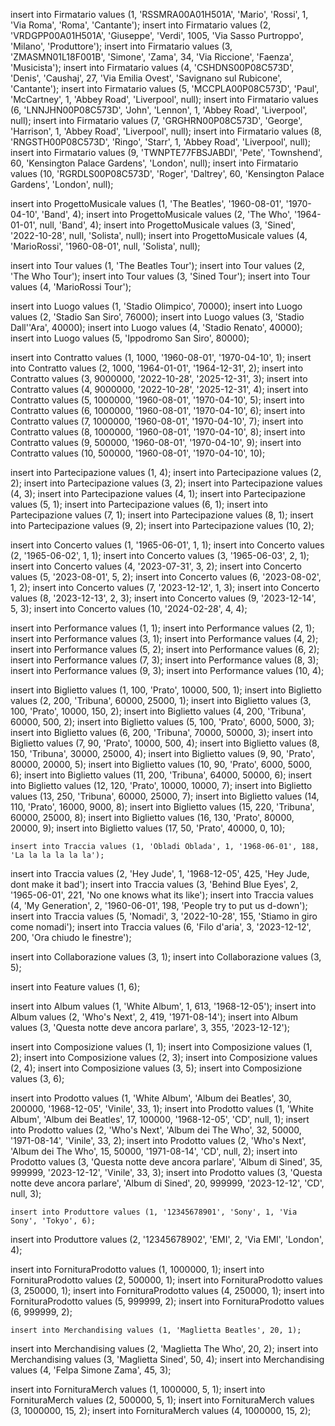 insert into Firmatario values (1, 'RSSMRA00A01H501A', 'Mario', 'Rossi', 1, 'Via Roma', 'Roma', 'Cantante');
insert into Firmatario values (2, 'VRDGPP00A01H501A', 'Giuseppe', 'Verdi', 1005, 'Via Sasso Purtroppo', 'Milano', 'Produttore');
insert into Firmatario values (3, 'ZMASMN01L18F001B', 'Simone', 'Zama', 34, 'Via Riccione', 'Faenza', 'Musicista');
insert into Firmatario values (4, 'CSHDNS00P08C573D', 'Denis', 'Caushaj', 27, 'Via Emilia Ovest', 'Savignano sul Rubicone', 'Cantante');
insert into Firmatario values (5, 'MCCPLA00P08C573D', 'Paul', 'McCartney', 1, 'Abbey Road', 'Liverpool', null);
insert into Firmatario values (6, 'LNNJHN00P08C573D', 'John', 'Lennon', 1, 'Abbey Road', 'Liverpool', null);
insert into Firmatario values (7, 'GRGHRN00P08C573D', 'George', 'Harrison', 1, 'Abbey Road', 'Liverpool', null);
insert into Firmatario values (8, 'RNGSTH00P08C573D', 'Ringo', 'Starr', 1, 'Abbey Road', 'Liverpool', null);
insert into Firmatario values (9, 'TWNPTE77FBSJABDI', 'Pete', 'Townshend', 60, 'Kensington Palace Gardens', 'London', null);
insert into Firmatario values (10, 'RGRDLS00P08C573D', 'Roger', 'Daltrey', 60, 'Kensington Palace Gardens', 'London', null);

insert into ProgettoMusicale values (1, 'The Beatles', '1960-08-01', '1970-04-10', 'Band', 4);
insert into ProgettoMusicale values (2, 'The Who', '1964-01-01', null, 'Band', 4);
insert into ProgettoMusicale values (3, 'Sined', '2022-10-28', null, 'Solista', null);
insert into ProgettoMusicale values (4, 'MarioRossi', '1960-08-01', null, 'Solista', null);

insert into Tour values (1, 'The Beatles Tour');
insert into Tour values (2, 'The Who Tour');
insert into Tour values (3, 'Sined Tour');
insert into Tour values (4, 'MarioRossi Tour');

insert into Luogo values (1, 'Stadio Olimpico', 70000);
insert into Luogo values (2, 'Stadio San Siro', 76000);
insert into Luogo values (3, 'Stadio Dall''Ara', 40000);
insert into Luogo values (4, 'Stadio Renato', 40000);
insert into Luogo values (5, 'Ippodromo San Siro', 80000);

insert into Contratto values (1, 1000, '1960-08-01', '1970-04-10', 1);
insert into Contratto values (2, 1000, '1964-01-01', '1964-12-31', 2);
insert into Contratto values (3, 9000000, '2022-10-28', '2025-12-31', 3);
insert into Contratto values (4, 9000000, '2022-10-28', '2025-12-31', 4);
insert into Contratto values (5, 1000000, '1960-08-01', '1970-04-10', 5);
insert into Contratto values (6, 1000000, '1960-08-01', '1970-04-10', 6);
insert into Contratto values (7, 1000000, '1960-08-01', '1970-04-10', 7);
insert into Contratto values (8, 1000000, '1960-08-01', '1970-04-10', 8);
insert into Contratto values (9, 500000, '1960-08-01', '1970-04-10', 9);
insert into Contratto values (10, 500000, '1960-08-01', '1970-04-10', 10);

insert into Partecipazione values (1, 4);
insert into Partecipazione values (2, 2);
insert into Partecipazione values (3, 2);
insert into Partecipazione values (4, 3);
insert into Partecipazione values (4, 1);
insert into Partecipazione values (5, 1);
insert into Partecipazione values (6, 1);
insert into Partecipazione values (7, 1);
insert into Partecipazione values (8, 1);
insert into Partecipazione values (9, 2);
insert into Partecipazione values (10, 2);

insert into Concerto values (1, '1965-06-01', 1, 1);
insert into Concerto values (2, '1965-06-02', 1, 1);
insert into Concerto values (3, '1965-06-03', 2, 1);
insert into Concerto values (4, '2023-07-31', 3, 2);
insert into Concerto values (5, '2023-08-01', 5, 2);
insert into Concerto values (6, '2023-08-02', 1, 2);
insert into Concerto values (7, '2023-12-12', 1, 3);
insert into Concerto values (8, '2023-12-13', 2, 3);
insert into Concerto values (9, '2023-12-14', 5, 3);
insert into Concerto values (10, '2024-02-28', 4, 4);

insert into Performance values (1, 1);
insert into Performance values (2, 1);
insert into Performance values (3, 1);
insert into Performance values (4, 2);
insert into Performance values (5, 2);
insert into Performance values (6, 2);
insert into Performance values (7, 3);
insert into Performance values (8, 3);
insert into Performance values (9, 3);
insert into Performance values (10, 4);

insert into Biglietto values (1, 100, 'Prato', 10000, 500, 1);
insert into Biglietto values (2, 200, 'Tribuna', 60000, 25000, 1);
insert into Biglietto values (3, 100, 'Prato', 10000, 150, 2);
insert into Biglietto values (4, 200, 'Tribuna', 60000, 500, 2);
insert into Biglietto values (5, 100, 'Prato', 6000, 5000, 3);
insert into Biglietto values (6, 200, 'Tribuna', 70000, 50000, 3);
insert into Biglietto values (7, 90, 'Prato', 10000, 500, 4);
insert into Biglietto values (8, 150, 'Tribuna', 30000, 25000, 4);
insert into Biglietto values (9, 90, 'Prato', 80000, 20000, 5);
insert into Biglietto values (10, 90, 'Prato', 6000, 5000, 6);
insert into Biglietto values (11, 200, 'Tribuna', 64000, 50000, 6);
insert into Biglietto values (12, 120, 'Prato', 10000, 10000, 7);
insert into Biglietto values (13, 250, 'Tribuna', 60000, 25000, 7);
insert into Biglietto values (14, 110, 'Prato', 16000, 9000, 8);
insert into Biglietto values (15, 220, 'Tribuna', 60000, 25000, 8);
insert into Biglietto values (16, 130, 'Prato', 80000, 20000, 9);
insert into Biglietto values (17, 50, 'Prato', 40000, 0, 10);

	insert into Traccia values (1, 'Obladi Oblada', 1, '1968-06-01', 188, 'La la la la la la');
insert into Traccia values (2, 'Hey Jude', 1, '1968-12-05', 425, 'Hey Jude, dont make it bad');
insert into Traccia values (3, 'Behind Blue Eyes', 2, '1965-06-01', 221, 'No one knows what its like');
insert into Traccia values (4, 'My Generation', 2, '1960-06-01', 198, 'People try to put us d-down');
insert into Traccia values (5, 'Nomadi', 3, '2022-10-28', 155, 'Stiamo in giro come nomadi');
insert into Traccia values (6, 'Filo d\'aria', 3, '2023-12-12', 200, 'Ora chiudo le finestre');

insert into Collaborazione values (3, 1);
insert into Collaborazione values (3, 5);

insert into Feature values (1, 6);

insert into Album values (1, 'White Album', 1, 613, '1968-12-05');
insert into Album values (2, 'Who\'s Next', 2, 419, '1971-08-14');
insert into Album values (3, 'Questa notte deve ancora parlare', 3, 355, '2023-12-12');

insert into Composizione values (1, 1);
insert into Composizione values (1, 2);
insert into Composizione values (2, 3);
insert into Composizione values (2, 4);
insert into Composizione values (3, 5);
insert into Composizione values (3, 6);

insert into Prodotto values (1, 'White Album', 'Album dei Beatles', 30, 200000, '1968-12-05', 'Vinile', 33, 1);
insert into Prodotto values (1, 'White Album', 'Album dei Beatles', 17, 100000, '1968-12-05', 'CD', null, 1);
insert into Prodotto values (2, 'Who\'s Next', 'Album dei The Who', 32, 50000, '1971-08-14', 'Vinile', 33, 2);
insert into Prodotto values (2, 'Who\'s Next', 'Album dei The Who', 15, 50000, '1971-08-14', 'CD', null, 2);
insert into Prodotto values (3, 'Questa notte deve ancora parlare', 'Album di Sined', 35, 999999, '2023-12-12', 'Vinile', 33, 3);
insert into Prodotto values (3, 'Questa notte deve ancora parlare', 'Album di Sined', 20, 999999, '2023-12-12', 'CD', null, 3);

	insert into Produttore values (1, '12345678901', 'Sony', 1, 'Via Sony', 'Tokyo', 6);
insert into Produttore values (2, '12345678902', 'EMI', 2, 'Via EMI', 'London', 4);

insert into FornituraProdotto values (1, 1000000, 1);
insert into FornituraProdotto values (2, 500000, 1);
insert into FornituraProdotto values (3, 250000, 1);
insert into FornituraProdotto values (4, 250000, 1);
insert into FornituraProdotto values (5, 999999, 2);
insert into FornituraProdotto values (6, 999999, 2);

	insert into Merchandising values (1, 'Maglietta Beatles', 20, 1);
insert into Merchandising values (2, 'Maglietta The Who', 20, 2);
insert into Merchandising values (3, 'Maglietta Sined', 50, 4);
insert into Merchandising values (4, 'Felpa Simone Zama', 45, 3);

insert into FornituraMerch values (1, 1000000, 5, 1);
insert into FornituraMerch values (2, 500000, 5, 1);
insert into FornituraMerch values (3, 1000000, 15, 2);
insert into FornituraMerch values (4, 1000000, 15, 2);